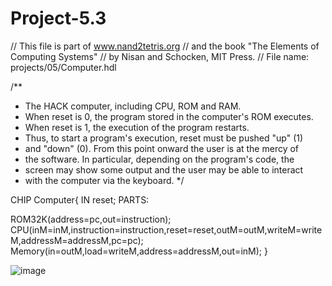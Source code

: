 # Project-5.3

// This file is part of www.nand2tetris.org
// and the book "The Elements of Computing Systems"
// by Nisan and Schocken, MIT Press.
// File name: projects/05/Computer.hdl

/**
 * The HACK computer, including CPU, ROM and RAM.
 * When reset is 0, the program stored in the computer's ROM executes.
 * When reset is 1, the execution of the program restarts. 
 * Thus, to start a program's execution, reset must be pushed "up" (1)
 * and "down" (0). From this point onward the user is at the mercy of 
 * the software. In particular, depending on the program's code, the 
 * screen may show some output and the user may be able to interact 
 * with the computer via the keyboard.
 */

CHIP Computer{
    IN reset;
    PARTS:
	
ROM32K(address=pc,out=instruction);
	CPU(inM=inM,instruction=instruction,reset=reset,outM=outM,writeM=writeM,addressM=addressM,pc=pc);
	Memory(in=outM,load=writeM,address=addressM,out=inM);
}


![image](https://github.com/user-attachments/assets/2a00e388-a491-4ebe-9c16-b0f34e9c9ac6)


